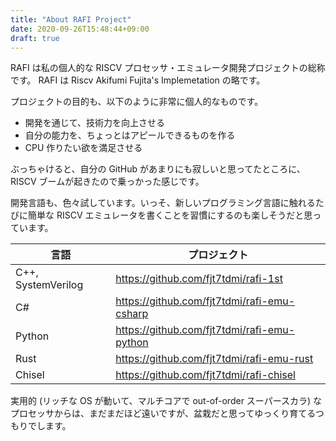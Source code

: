 ```yaml
---
title: "About RAFI Project"
date: 2020-09-26T15:48:44+09:00
draft: true
---
```


RAFI は私の個人的な RISCV プロセッサ・エミュレータ開発プロジェクトの総称です。
RAFI は Riscv Akifumi Fujita's Implemetation の略です。

プロジェクトの目的も、以下のように非常に個人的なものです。

* 開発を通じて、技術力を向上させる
* 自分の能力を、ちょっとはアピールできるものを作る
* CPU 作りたい欲を満足させる

ぶっちゃけると、自分の GitHub があまりにも寂しいと思ってたところに、RISCV ブームが起きたので乗っかった感じです。

開発言語も、色々試しています。いっそ、新しいプログラミング言語に触れるたびに簡単な RISCV エミュレータを書くことを習慣にするのも楽しそうだと思っています。

| 言語 | プロジェクト |
| -- | -- |
| C++, SystemVerilog | https://github.com/fjt7tdmi/rafi-1st |
| C# | https://github.com/fjt7tdmi/rafi-emu-csharp |
| Python | https://github.com/fjt7tdmi/rafi-emu-python |
| Rust | https://github.com/fjt7tdmi/rafi-emu-rust |
| Chisel | https://github.com/fjt7tdmi/rafi-chisel |

実用的 (リッチな OS が動いて、マルチコアで out-of-order スーパースカラ) なプロセッサからは、まだまだほど遠いですが、盆栽だと思ってゆっくり育てるつもりでします。
